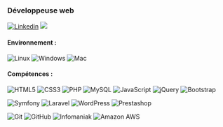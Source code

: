 ### Développeuse web 

[![Linkedin](https://img.shields.io/badge/LinkedIn-0e76a8?style=flat-square&logo=LinkedIn&logoColor=white)](https://www.linkedin.com/in/lou-gromenil/)
<a href="mailto:lou.gromenil@gmail.com"><img src="https://img.shields.io/badge/Mail-ea4335.svg?style=flat-square&logo=Gmail&logoColor=white"/></a>

#### Environnement :

![Linux](https://img.shields.io/badge/Linux-FFC557.svg?style=flat-square&logo=Linux&logoColor=black)
![Windows](https://img.shields.io/badge/Windows-00a4ef.svg?style=flat-square&logo=Windows&logoColor=white)
![Mac](https://img.shields.io/badge/Mac-000000.svg?style=flat-square&logo=Apple&logoColor=white)


#### Compétences :
![HTML5](https://img.shields.io/badge/-HTML5-e34c26?style=flat-square&logo=HTML5&logoColor=white)
![CSS3](https://img.shields.io/badge/-CSS3-2965f1?style=flat-square&logo=CSS3&logoColor=white)
![PHP](https://img.shields.io/badge/-PHP-8993be?style=flat-square&logo=PHP&logoColor=232531)
![MySQL](https://img.shields.io/badge/MySQL-00758f?style=flat-square&logo=MySQL&logoColor=white)
![JavaScript](https://img.shields.io/badge/-JavaScript-f0db4f?style=flat-square&logo=JavaScript&logoColor=323330)
![jQuery](https://img.shields.io/badge/-jQuery-131b28?style=flat-square&logo=jQuery&logoColor=0868ac)
![Bootstrap](https://img.shields.io/badge/-Bootstrap-563d7c?style=flat-square&logo=Bootstrap&logoColor=white)

![Symfony](https://img.shields.io/badge/-Symfony-black?style=flat-square&logo=Symfony&logoColor=white)
![Laravel](https://img.shields.io/badge/-Laravel-white?style=flat-square&logo=Laravel&logoColor=ED4131)
![WordPress](https://img.shields.io/badge/-WordPress-21759b?style=flat-square&logo=WordPress&logoColor=white)
![Prestashop](https://img.shields.io/badge/Prestashop-DF0067?style=flat-square&logo=Prestashop&logoColor=white)


![Git](https://img.shields.io/badge/-Git-3d2d00?style=flat-square&logo=git&logoColor=f34f29)
![GitHub](https://img.shields.io/badge/-GitHub-211F1F?style=flat-square&logo=github&logoColor=white)
![Infomaniak](https://img.shields.io/badge/-Infomaniak-white?style=flat-square&logo=infomaniak&logoColor=0098FF)
![Amazon AWS](https://img.shields.io/badge/Amazon%20AWS-232f3e?style=flat-square&logo=amazon-aws&logoColor=ff9900)

